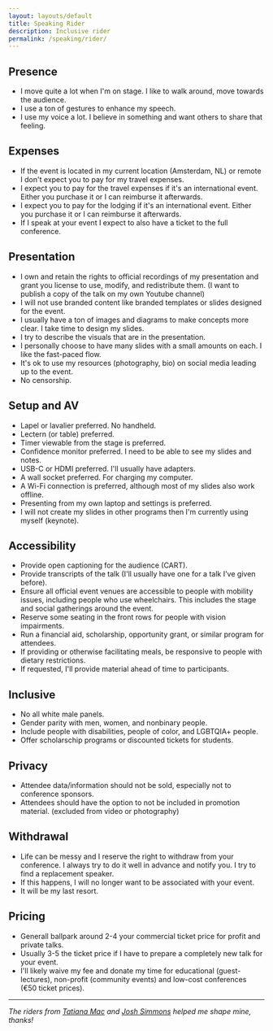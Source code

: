 ```yaml
---
layout: layouts/default
title: Speaking Rider
description: Inclusive rider
permalink: /speaking/rider/
---
```


## Presence
* I move quite a lot when I'm on stage. I like to walk around, move towards the audience.
* I use a ton of gestures to enhance my speech.
* I use my voice a lot. I believe in something and want others to share that feeling.

## Expenses
* If the event is located in my current location (Amsterdam, NL) or remote I don't expect you to pay for my travel expenses.
* I expect you to pay for the travel expenses if it's an international event. Either you purchase it or I can reimburse it afterwards.
* I expect you to pay for the lodging if it's an international event. Either you purchase it or I can reimburse it afterwards.
* If I speak at your event I expect to also have a ticket to the full conference.

## Presentation
* I own and retain the rights to official recordings of my presentation and grant you license to use, modify, and redistribute them. (I want to publish a copy of the talk on my own Youtube channel)
* I will not use branded content like branded templates or slides designed for the event.
* I usually have a ton of images and diagrams to make concepts more clear. I take time to design my slides.
* I try to describe the visuals that are in the presentation.
* I personally choose to have many slides with a small amounts on each. I like the fast-paced flow.
* It's ok to use my resources (photography, bio) on social media leading up to the event.
* No censorship.

## Setup and AV
* Lapel or lavalier preferred. No handheld.
* Lectern (or table) preferred.
* Timer viewable from the stage is preferred.
* Confidence monitor preferred. I need to be able to see my slides and notes.
* USB-C or HDMI preferred. I'll usually have adapters.
* A wall socket preferred. For charging my computer.
* A Wi-Fi connection is preferred, although most of my slides also work offline.
* Presenting from my own laptop and settings is preferred. 
* I will not create my slides in other programs then I'm currently using myself (keynote).

## Accessibility
* Provide open captioning for the audience (CART).
* Provide transcripts of the talk (I'll usually have one for a talk I've given before).
* Ensure all official event venues are accessible to people with mobility issues, including people who use wheelchairs. This includes the stage and social gatherings around the event.
* Reserve some seating in the front rows for people with vision impairments.
* Run a financial aid, scholarship, opportunity grant, or similar program for attendees.
* If providing or otherwise facilitating meals, be responsive to people with dietary restrictions.
* If requested, I'll provide material ahead of time to participants.

## Inclusive
* No all white male panels.
* Gender parity with men, women, and nonbinary people.
* Include people with disabilities, people of color, and LGBTQIA+ people.
* Offer scholarschip programs or discounted tickets for students.

## Privacy 
* Attendee data/information should not be sold, especially not to conference sponsors.
* Attendees should have the option to not be included in promotion material. (excluded from video or photography)

## Withdrawal
* Life can be messy and I reserve the right to withdraw from your conference. I always try to do it well in advance and notify you. I try to find a replacement speaker.
* If this happens, I will no longer want to be associated with your event.
* It will be my last resort.

## Pricing
* Generall ballpark around 2-4 your commercial ticket price for profit and private talks.
* Usually 3-5 the ticket price if I have to prepare a completely new talk for your event.
* I'll likely waive my fee and donate my time for educational (guest-lectures), non-profit (community events) and low-cost conferences (€50 ticket prices).

---

*The riders from [Tatiana Mac][tatiana] and [Josh Simmons][josh] helped me shape mine, thanks!*

[tatiana]: https://github.com/joshsimmons/inclusion-rider/blob/master/rider.md
[josh]: https://gist.github.com/tatianamac/493ca668ee7f7c07a5b282f6d9132552
